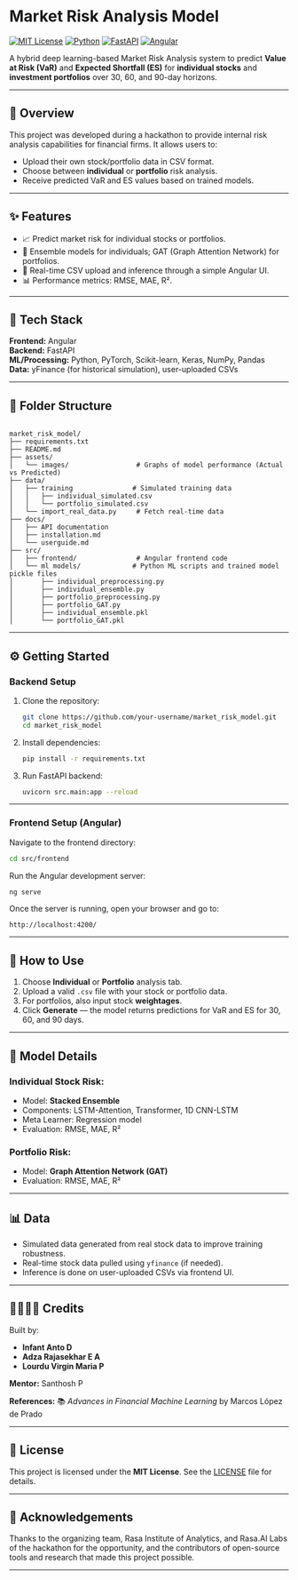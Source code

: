# Market Risk Analysis Model

[![MIT License](https://img.shields.io/badge/License-MIT-green.svg)](LICENSE)
[![Python](https://img.shields.io/badge/Python-3.9+-blue.svg)](https://www.python.org/)
[![FastAPI](https://img.shields.io/badge/FastAPI-Backend-green.svg)](https://fastapi.tiangolo.com/)
[![Angular](https://img.shields.io/badge/Angular-Frontend-red.svg)](https://angular.io/)

A hybrid deep learning-based Market Risk Analysis system to predict **Value at Risk (VaR)** and **Expected Shortfall (ES)** for **individual stocks** and **investment portfolios** over 30, 60, and 90-day horizons.

---

## 🚀 Overview

This project was developed during a hackathon to provide internal risk analysis capabilities for financial firms. It allows users to:

- Upload their own stock/portfolio data in CSV format.
- Choose between **individual** or **portfolio** risk analysis.
- Receive predicted VaR and ES values based on trained models.

---

## ✨ Features

- 📈 Predict market risk for individual stocks or portfolios.
- 🧠 Ensemble models for individuals; GAT (Graph Attention Network) for portfolios.
- 🔁 Real-time CSV upload and inference through a simple Angular UI.
- 📊 Performance metrics: RMSE, MAE, R².

---

## 🧰 Tech Stack

**Frontend:** Angular  
**Backend:** FastAPI  
**ML/Processing:** Python, PyTorch, Scikit-learn, Keras, NumPy, Pandas  
**Data:** yFinance (for historical simulation), user-uploaded CSVs

---

## 📁 Folder Structure

```

market_risk_model/
├── requirements.txt
├── README.md
├── assets/
│   └── images/                 # Graphs of model performance (Actual vs Predicted)
├── data/
│   ├── training               # Simulated training data
│   │   ├── individual_simulated.csv
│   │   └── portfolio_simulated.csv
│   └── import_real_data.py     # Fetch real-time data
├── docs/
│   ├── API documentation
│   ├── installation.md
│   └── userguide.md
├── src/
│   ├── frontend/               # Angular frontend code
│   └── ml models/             # Python ML scripts and trained model pickle files
│       ├── individual_preprocessing.py
│       ├── individual_ensemble.py
│       ├── portfolio_preprocessing.py
│       ├── portfolio_GAT.py
│       ├── individual_ensemble.pkl
│       └── portfolio_GAT.pkl

````

---

## ⚙️ Getting Started

### Backend Setup

1. Clone the repository:
   ```bash
   git clone https://github.com/your-username/market_risk_model.git
   cd market_risk_model
   ````

2. Install dependencies:

   ```bash
   pip install -r requirements.txt
   ```

3. Run FastAPI backend:

   ```bash
   uvicorn src.main:app --reload
   ```

---

### Frontend Setup (Angular)

Navigate to the frontend directory:

```bash
cd src/frontend
```

Run the Angular development server:

```bash
ng serve
```

Once the server is running, open your browser and go to:

```
http://localhost:4200/
```

---

## 🧪 How to Use

1. Choose **Individual** or **Portfolio** analysis tab.
2. Upload a valid `.csv` file with your stock or portfolio data.
3. For portfolios, also input stock **weightages**.
4. Click **Generate** — the model returns predictions for VaR and ES for 30, 60, and 90 days.

---

## 🧠 Model Details

### Individual Stock Risk:

* Model: **Stacked Ensemble**
* Components: LSTM-Attention, Transformer, 1D CNN-LSTM
* Meta Learner: Regression model
* Evaluation: RMSE, MAE, R²

### Portfolio Risk:

* Model: **Graph Attention Network (GAT)**
* Evaluation: RMSE, MAE, R²

---

## 📊 Data

* Simulated data generated from real stock data to improve training robustness.
* Real-time stock data pulled using `yfinance` (if needed).
* Inference is done on user-uploaded CSVs via frontend UI.

---

## 👨‍👩‍👧‍👦 Credits

Built by:

* **Infant Anto D**
* **Adza Rajasekhar E A**
* **Lourdu Virgin Maria P**

**Mentor:** Santhosh P

**References:**
📚 *Advances in Financial Machine Learning* by Marcos López de Prado

---

## 📄 License

This project is licensed under the **MIT License**.
See the [LICENSE](./LICENSE) file for details.

---

## 🙌 Acknowledgements

Thanks to the organizing team, Rasa Institute of Analytics, and Rasa.AI Labs of the hackathon for the opportunity, and the contributors of open-source tools and research that made this project possible.

---
